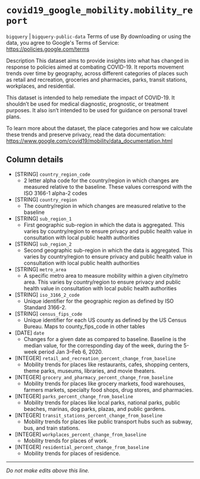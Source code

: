 # `covid19_google_mobility.mobility_report`
`bigquery` | `bigquery-public-data`
Terms of use
By downloading or using the data, you agree to Google's Terms of Service: https://policies.google.com/terms

Description
This dataset aims to provide insights into what has changed in response to policies aimed at combating COVID-19. It reports movement trends over time by geography, across different categories of places such as retail and recreation, groceries and pharmacies, parks, transit stations, workplaces, and residential.

This dataset is intended to help remediate the impact of COVID-19. It shouldn’t be used for medical diagnostic, prognostic, or treatment purposes. It also isn’t intended to be used for guidance on personal travel plans.

To learn more about the dataset, the place categories and how we calculate these trends and preserve privacy, read the data documentation: https://www.google.com/covid19/mobility/data_documentation.html

## Column details
* [STRING]    `country_region_code`
  - 2 letter alpha code for the country/region in which changes are measured relative to the baseline. These values correspond with the ISO 3166-1 alpha-2 codes
* [STRING]    `country_region`
  - The country/region in which changes are measured relative to the baseline
* [STRING]    `sub_region_1`
  - First geographic sub-region in which the data is aggregated. This varies by country/region to ensure privacy and public health value in consultation with local public health authorities
* [STRING]    `sub_region_2`
  - Second geographic sub-region in which the data is aggregated. This varies by country/region to ensure privacy and public health value in consultation with local public health authorities
* [STRING]    `metro_area`
  - A specific metro area to measure mobility within a given city/metro area. This varies by country/region to ensure privacy and public health value in consultation with local public health authorities
* [STRING]    `iso_3166_2_code`
  - Unique identifier for the geographic region as defined by ISO Standard 3166-2.
* [STRING]    `census_fips_code`
  - Unique identifier for each US county as defined by the US Census Bureau. Maps to county_fips_code in other tables
* [DATE]      `date`
  - Changes for a given date as compared to baseline. Baseline is the median value, for the corresponding day of the week, during the 5-week period Jan 3–Feb 6, 2020.
* [INTEGER]   `retail_and_recreation_percent_change_from_baseline`
  - Mobility trends for places like restaurants, cafes, shopping centers, theme parks, museums, libraries, and movie theaters.
* [INTEGER]   `grocery_and_pharmacy_percent_change_from_baseline`
  - Mobility trends for places like grocery markets, food warehouses, farmers markets, specialty food shops, drug stores, and pharmacies.
* [INTEGER]   `parks_percent_change_from_baseline`
  - Mobility trends for places like local parks, national parks, public beaches, marinas, dog parks, plazas, and public gardens.
* [INTEGER]   `transit_stations_percent_change_from_baseline`
  - Mobility trends for places like public transport hubs such as subway, bus, and train stations.
* [INTEGER]   `workplaces_percent_change_from_baseline`
  - Mobility trends for places of work.
* [INTEGER]   `residential_percent_change_from_baseline`
  - Mobility trends for places of residence.

-------------------------------------------------------------------------------
*Do not make edits above this line.*
